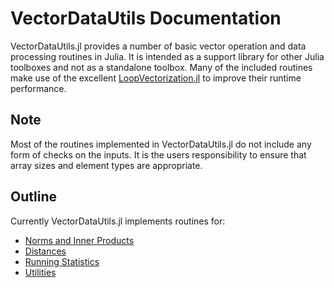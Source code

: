 # VectorDataUtils Documentation

VectorDataUtils.jl provides a number of basic vector operation and data processing routines in Julia. It is intended as a support library for other Julia toolboxes and not as a standalone toolbox. Many of the included routines make use of the excellent [LoopVectorization.jl](https://github.com/JuliaSIMD/LoopVectorization.jl) to improve their runtime performance.

## Note
Most of the routines implemented in VectorDataUtils.jl do not include any form of checks on the inputs. It is the users responsibility to ensure that array sizes and element types are appropriate.

## Outline
Currently VectorDataUtils.jl implements routines for:
- [Norms and Inner Products](norms.md)
- [Distances](distances.md)
- [Running Statistics](running_stats.md)
- [Utilities](utilities.md)